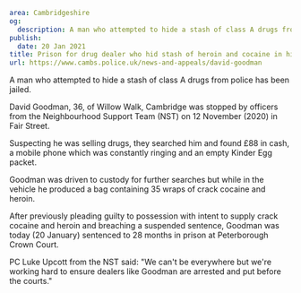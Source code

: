 ```yaml
area: Cambridgeshire
og:
  description: A man who attempted to hide a stash of class A drugs from police has been jailed.
publish:
  date: 20 Jan 2021
title: Prison for drug dealer who hid stash of heroin and cocaine in his pants
url: https://www.cambs.police.uk/news-and-appeals/david-goodman
```

A man who attempted to hide a stash of class A drugs from police has been jailed.

David Goodman, 36, of Willow Walk, Cambridge was stopped by officers from the Neighbourhood Support Team (NST) on 12 November (2020) in Fair Street.

Suspecting he was selling drugs, they searched him and found £88 in cash, a mobile phone which was constantly ringing and an empty Kinder Egg packet.

Goodman was driven to custody for further searches but while in the vehicle he produced a bag containing 35 wraps of crack cocaine and heroin.

After previously pleading guilty to possession with intent to supply crack cocaine and heroin and breaching a suspended sentence, Goodman was today (20 January) sentenced to 28 months in prison at Peterborough Crown Court.

PC Luke Upcott from the NST said: "We can't be everywhere but we're working hard to ensure dealers like Goodman are arrested and put before the courts."
